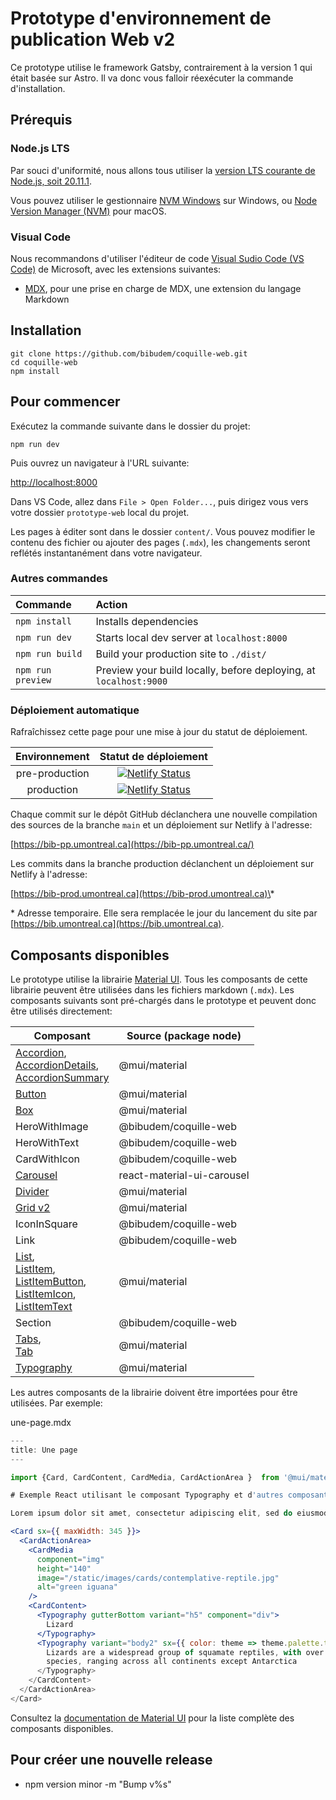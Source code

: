 # Prototype d'environnement de publication Web v2

Ce prototype utilise le framework Gatsby, contrairement à la version 1 qui était basée sur Astro. Il va donc vous falloir réexécuter la commande d'installation.

## Prérequis

### Node.js LTS

Par souci d'uniformité, nous allons tous utiliser la [version LTS courante de Node.js, soit 20.11.1](https://nodejs.org/).

Vous pouvez utiliser le gestionnaire [NVM Windows](https://github.com/coreybutler/nvm-windows) sur Windows, ou [Node Version Manager (NVM)](https://github.com/nvm-sh/nvm) pour macOS.

### Visual Code

Nous recommandons d'utiliser l'éditeur de code [Visual Sudio Code (VS Code)](https://code.visualstudio.com/) de Microsoft, avec les extensions suivantes:

- [MDX](https://marketplace.visualstudio.com/items?itemName=unifiedjs.vscode-mdx), pour une prise en charge de MDX, une extension du langage Markdown

## Installation

```
git clone https://github.com/bibudem/coquille-web.git
cd coquille-web
npm install
```

## Pour commencer

Exécutez la commande suivante dans le dossier du projet:

```
npm run dev
```

Puis ouvrez un navigateur à l'URL suivante:

[http://localhost:8000](http://localhost:8000)

Dans VS Code, allez dans `File > Open Folder...`, puis dirigez vous vers votre dossier `prototype-web` local du projet.

Les pages à éditer sont dans le dossier `content/`. Vous pouvez modifier le contenu des fichier ou ajouter des pages (`.mdx`), les changements seront reflétés instantanément dans votre navigateur.

### Autres commandes

| Commande          | Action                                                            |
| :---------------- | :---------------------------------------------------------------- |
| `npm install`     | Installs dependencies                                             |
| `npm run dev`     | Starts local dev server at `localhost:8000`                       |
| `npm run build`   | Build your production site to `./dist/`                           |
| `npm run preview` | Preview your build locally, before deploying, at `localhost:9000` |

### Déploiement automatique

Rafraîchissez cette page pour une mise à jour du statut de déploiement.

| Environnement  |                                                                             Statut de déploiement                                                                             |
| :------------: | :---------------------------------------------------------------------------------------------------------------------------------------------------------------------------: |
| pre-production |    [![Netlify Status](https://api.netlify.com/api/v1/badges/fdb2105f-7cc4-4336-88c6-e5c09c794d74/deploy-status)](https://app.netlify.com/sites/bib-pp/deploys?branch=main)    |
|   production   | [![Netlify Status](https://api.netlify.com/api/v1/badges/fdb2105f-7cc4-4336-88c6-e5c09c794d74/deploy-status)](https://app.netlify.com/sites/bib-pp/deploys?branch=production) |

Chaque commit sur le dépôt GitHub déclanchera une nouvelle compilation des sources de la branche `main` et un déploiement sur Netlify à l'adresse:

[https://bib-pp.umontreal.ca](https://bib-pp.umontreal.ca/)

Les commits dans la branche production déclanchent un déploiement sur Netlify à l'adresse:

[https://bib-prod.umontreal.ca](https://bib-prod.umontreal.ca)\*

\* Adresse temporaire. Elle sera remplacée le jour du lancement du site par [https://bib.umontreal.ca](https://bib.umontreal.ca).

## Composants disponibles

Le prototype utilise la librairie [Material UI](https://mui.com/material-ui/). Tous les composants de cette librairie peuvent être utilisées dans les fichiers markdown (`.mdx`). Les composants suivants sont pré-chargés dans le prototype et peuvent donc être utilisés directement:

| Composant                                                                                                                                                                                                                                                                                             | Source (package node)      |
| ----------------------------------------------------------------------------------------------------------------------------------------------------------------------------------------------------------------------------------------------------------------------------------------------------- | -------------------------- |
| [Accordion](https://mui.com/material-ui/react-accordion/),<br />[AccordionDetails](https://mui.com/material-ui/react-accordion/),<br />[AccordionSummary](https://mui.com/material-ui/react-accordion/)                                                                                               | @mui/material              |
| [Button](https://mui.com/material-ui/react-button/)                                                                                                                                                                                                                                                   | @mui/material              |
| [Box](https://mui.com/material-ui/react-box/)                                                                                                                                                                                                                                                         | @mui/material              |
| HeroWithImage                                                                                                                                                                                                                                                                                         | @bibudem/coquille-web      |
| HeroWithText                                                                                                                                                                                                                                                                                         | @bibudem/coquille-web      |
| CardWithIcon                                                                                                                                                                                                                                                                                                 | @bibudem/coquille-web      |
| [Carousel](https://learus.github.io/react-material-ui-carousel/)                                                                                                                                                                                                                                      | react-material-ui-carousel |
| [Divider](https://mui.com/material-ui/react-divider/)                                                                                                                                                                                                                                                 | @mui/material<br />        |
| [Grid v2](https://mui.com/material-ui/react-grid2/)                                                                                                                                                                                                                                                   | @mui/material              |
| IconInSquare                                                                                                                                                                                                                                                                                          | @bibudem/coquille-web      |
| Link                                                                                                                                                                                                                                                                                                  | @bibudem/coquille-web      |
| [List](https://mui.com/material-ui/react-list/),<br />[ListItem](https://mui.com/material-ui/react-list/),<br />[ListItemButton](https://mui.com/material-ui/react-list/),<br />[ListItemIcon](https://mui.com/material-ui/react-list/),<br />[ListItemText](https://mui.com/material-ui/react-list/) | @mui/material              |
| Section                                                                                                                                                                                                                                                                                               | @bibudem/coquille-web      |
| [Tabs](https://mui.com/material-ui/react-tabs/),<br />[Tab](https://mui.com/material-ui/react-tabs/)                                                                                                                                                                                                  | @mui/material              |
| [Typography](https://mui.com/material-ui/react-typography/)                                                                                                                                                                                                                                           | @mui/material              |

Les autres composants de la librairie doivent être importées pour être utilisées. Par exemple:

une-page.mdx

```jsx
---
title: Une page
---

import {Card, CardContent, CardMedia, CardActionArea }  from '@mui/material'

# Exemple React utilisant le composant Typography et d'autres composants importés localement

Lorem ipsum dolor sit amet, consectetur adipiscing elit, sed do eiusmod tempor incididunt ut labore et dolore magna aliqua. Hendrerit dolor magna eget est lorem.

<Card sx={{ maxWidth: 345 }}>
  <CardActionArea>
    <CardMedia
      component="img"
      height="140"
      image="/static/images/cards/contemplative-reptile.jpg"
      alt="green iguana"
    />
    <CardContent>
      <Typography gutterBottom variant="h5" component="div">
        Lizard
      </Typography>
      <Typography variant="body2" sx={{ color: theme => theme.palette.text.secondary>
        Lizards are a widespread group of squamate reptiles, with over 6,000
        species, ranging across all continents except Antarctica
      </Typography>
    </CardContent>
  </CardActionArea>
</Card>
```

Consultez la [documentation de Material UI](https://mui.com/material-ui/all-components/) pour la liste complète des composants disponibles.

## Pour créer une nouvelle release

- npm version minor -m "Bump v%s"
